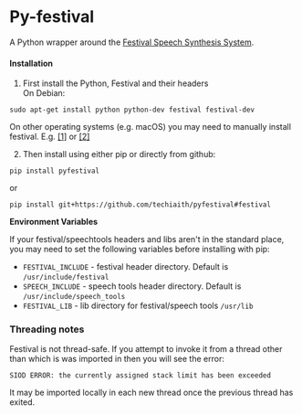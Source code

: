 # Py-festival

A Python wrapper around the [Festival Speech Synthesis System](http://www.cstr.ed.ac.uk/projects/festival/).

#### Installation

1. First install the Python, Festival and their headers    
On Debian:

```
sudo apt-get install python python-dev festival festival-dev
```

On other operating systems (e.g. macOS) you may need to manually install festival. E.g. [[1]](https://github.com/pettarin/setup-festival-mbrola) or [[2]](https://gist.github.com/laic/519deca91d50b1ed19307d0c80cb788e)

2. Then install using either pip or directly from github:

```
pip install pyfestival
```
or    
```
pip install git+https://github.com/techiaith/pyfestival#festival
```    

**Environment Variables**

If your festival/speechtools headers and libs aren't in the standard place, you may need to set the following variables before installing with pip:

* `FESTIVAL_INCLUDE` - festival header directory. Default is `/usr/include/festival`
* `SPEECH_INCLUDE` - speech tools header directory. Default is `/usr/include/speech_tools`
* `FESTIVAL_LIB` - lib directory for festival/speech tools `/usr/lib`

### Threading notes

Festival is not thread-safe. If you attempt to invoke it from a thread other than which is was imported in then you will see the error:
```
SIOD ERROR: the currently assigned stack limit has been exceeded
```
It may be imported locally in each new thread once the previous thread has exited.
